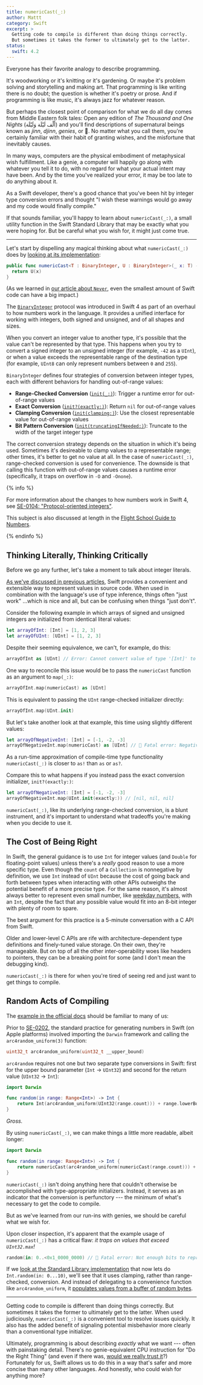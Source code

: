 ```yaml
---
title: numericCast(_:)
author: Mattt
category: Swift
excerpt: >
  Getting code to compile is different than doing things correctly.
  But sometimes it takes the former to ultimately get to the latter.
status:
  swift: 4.2
---
```


Everyone has their favorite analogy to describe programming.

It's woodworking or it's knitting or it's gardening.
Or maybe it's problem solving and storytelling and making art.
That programming is like writing there is no doubt;
the question is whether it's poetry or prose.
And if programming is like music,
it's always jazz for whatever reason.

But perhaps the closest point of comparison for what we do all day
comes from Middle Eastern folk tales:
Open any edition of
_The Thousand and One Nights_ (أَلْف لَيْلَة وَلَيْلَة‎)
and you'll find descriptions of supernatural beings known as
<dfn>jinn</dfn>, <dfn>djinn</dfn>, <dfn>genies</dfn>, or 🧞‍.
No matter what you call them,
you're certainly familiar with their habit of granting wishes,
and the misfortune that inevitably causes.

In many ways,
computers are the physical embodiment of metaphysical wish fulfillment.
Like a genie, a computer will happily go along with whatever you tell it to do,
with no regard for what your actual intent may have been.
And by the time you've realized your error,
it may be too late to do anything about it.

As a Swift developer,
there's a good chance that you've been hit by integer type conversion errors
and thought
"I wish these warnings would go away and my code would finally compile."

If that sounds familiar,
you'll happy to learn about `numericCast(_:)`,
a small utility function in the Swift Standard Library
that may be exactly what you were hoping for.
But be careful what you wish for,
it might just come true.

---

Let's start by dispelling any magical thinking
about what `numericCast(_:)` does by
[looking at its implementation](https://github.com/apple/swift/blob/7f7b4f12d3138c5c259547c49c3b41415cd4206e/stdlib/public/core/Integers.swift#L3508-L3510):

```swift
public func numericCast<T : BinaryInteger, U : BinaryInteger>(_ x: T) -> U {
  return U(x)
}
```

(As we learned in [our article about `Never`](/never),
even the smallest amount of Swift code can have a big impact.)

The [`BinaryInteger`](https://developer.apple.com/documentation/swift/binaryinteger) protocol
was introduced in Swift 4
as part of an overhaul to how numbers work in the language.
It provides a unified interface for working with integers,
both signed and unsigned, and of all shapes and sizes.

When you convert an integer value to another type,
it's possible that the value can't be represented by that type.
This happens when you try to convert a signed integer
to an unsigned integer (for example, `-42` as a `UInt`),
or when a value exceeds the representable range of the destination type
(for example, `UInt8` can only represent numbers between `0` and `255`).

`BinaryInteger` defines four strategies of conversion between integer types,
each with different behaviors for handling out-of-range values:

- **Range-Checked Conversion**
  ([`init(_:)`](https://developer.apple.com/documentation/swift/binaryinteger/2885704-init)):
  Trigger a runtime error for out-of-range values
- **Exact Conversion**
  ([`init?(exactly:)`](https://developer.apple.com/documentation/swift/binaryinteger/2925955-init)):
  Return `nil` for out-of-range values
- **Clamping Conversion**
  ([`init(clamping:)`](https://developer.apple.com/documentation/swift/binaryinteger/2886143-init)):
  Use the closest representable value for out-of-range values
- **Bit Pattern Conversion**
  ([`init(truncatingIfNeeded:)`](https://developer.apple.com/documentation/swift/binaryinteger/2925529-init)):
  Truncate to the width of the target integer type

The correct conversion strategy
depends on the situation in which it's being used.
Sometimes it's desireable to clamp values to a representable range;
other times, it's better to get no value at all.
In the case of `numericCast(_:)`,
range-checked conversion is used for convenience.
The downside is that
calling this function with out-of-range values
causes a runtime error
(specifically, it traps on overflow in `-O` and `-Onone`).

{% info %}

For more information about the changes to how numbers work in Swift 4,
see [SE-0104: "Protocol-oriented integers"](https://github.com/apple/swift-evolution/blob/master/proposals/0104-improved-integers.md).

This subject is also discussed at length in the
[Flight School Guide to Numbers](https://gumroad.com/l/swift-numbers).

{% endinfo %}

## Thinking Literally, Thinking Critically

Before we go any further,
let's take a moment to talk about integer literals.

[As we've discussed in previous articles](https://nshipster.com/swift-literals/),
Swift provides a convenient and extensible way to represent values in source code.
When used in combination with the language's use of type inference,
things often "just work"
...which is nice and all, but can be confusing when things "just don't".

Consider the following example
in which arrays of signed and unsigned integers
are initialized from identical literal values:

```swift
let arrayOfInt: [Int] = [1, 2, 3]
let arrayOfUInt: [UInt] = [1, 2, 3]
```

Despite their seeming equivalence,
we can't, for example, do this:

```swift
arrayOfInt as [UInt] // Error: Cannot convert value of type '[Int]' to type '[UInt]' in coercion
```

One way to reconcile this issue
would be to pass the `numericCast` function as an argument to `map(_:)`:

```swift
arrayOfInt.map(numericCast) as [UInt]
```

This is equivalent to passing the `UInt` range-checked initializer directly:

```swift
arrayOfInt.map(UInt.init)
```

But let's take another look at that example,
this time using slightly different values:

```swift
let arrayOfNegativeInt: [Int] = [-1, -2, -3]
arrayOfNegativeInt.map(numericCast) as [UInt] // 🧞‍ Fatal error: Negative value is not representable
```

As a run-time approximation of compile-time type functionality
`numericCast(_:)` is closer to `as!` than `as` or `as?`.

Compare this to what happens if you instead pass
the exact conversion initializer, `init?(exactly:)`:

```swift
let arrayOfNegativeInt: [Int] = [-1, -2, -3]
arrayOfNegativeInt.map(UInt.init(exactly:)) // [nil, nil, nil]
```

`numericCast(_:)`, like its underlying range-checked conversion,
is a blunt instrument,
and it's important to understand what tradeoffs you're making
when you decide to use it.

## The Cost of Being Right

In Swift,
the general guidance is to use `Int` for integer values
(and `Double` for floating-point values)
unless there's a _really_ good reason to use a more specific type.
Even though the `count` of a `Collection` is nonnegative by definition,
we use `Int` instead of `UInt`
because the cost of going back and forth between types
when interacting with other APIs
outweighs the potential benefit of a more precise type.
For the same reason,
it's almost always better to represent even small number,
like [weekday numbers](/datecomponents),
with an `Int`,
despite the fact that any possible value would fit into an 8-bit integer
with plenty of room to spare.

The best argument for this practice
is a 5-minute conversation with a C API from Swift.

Older and lower-level C APIs are rife with
architecture-dependent type definitions
and finely-tuned value storage.
On their own, they're manageable.
But on top of all the other inter-operability woes
like headers to pointers,
they can be a breaking point for some
(and I don't mean the debugging kind).

`numericCast(_:)` is there for when you're tired of seeing red
and just want to get things to compile.

## Random Acts of Compiling

The [example in the official docs](https://developer.apple.com/documentation/swift/2884564-numericcast)
should be familiar to many of us:

Prior to [SE-0202](https://github.com/apple/swift-evolution/blob/master/proposals/0202-random-unification.md),
the standard practice for generating numbers in Swift (on Apple platforms)
involved importing the `Darwin` framework
and calling the `arc4random_uniform(3)` function:

```c
uint32_t arc4random_uniform(uint32_t __upper_bound)
```

`arc4random` requires not one but two separate type conversions in Swift:
first for the upper bound parameter (`Int` → `UInt32`)
and second for the return value (`UInt32` → `Int`):

```swift
import Darwin

func random(in range: Range<Int>) -> Int {
    return Int(arc4random_uniform(UInt32(range.count))) + range.lowerBound
}
```

_Gross._

By using `numericCast(_:)`, we can make things a little more readable,
albeit longer:

```swift
import Darwin

func random(in range: Range<Int>) -> Int {
    return numericCast(arc4random_uniform(numericCast(range.count))) + range.lowerBound
}
```

`numericCast(_:)` isn't doing anything here
that couldn't otherwise be accomplished with type-appropriate initializers.
Instead, it serves as an indicator
that the conversion is perfunctory ---
the minimum of what's necessary to get the code to compile.

But as we've learned from our run-ins with genies,
we should be careful what we wish for.

Upon closer inspection,
it's apparent that the example usage of `numericCast(_:)` has a critical flaw:
_it traps on values that exceed `UInt32.max`!_

```swift
random(in: 0..<0x1_0000_0000) // 🧞‍ Fatal error: Not enough bits to represent the passed value
```

If we [look at the Standard Library implementation](https://github.com/apple/swift/blob/7f7b4f12d3138c5c259547c49c3b41415cd4206e/stdlib/public/core/Integers.swift#L2537-L2560)
that now lets do `Int.random(in: 0...10)`,
we'll see that it uses clamping, rather than range-checked, conversion.
And instead of delegating to a convenience function like `arc4random_uniform`,
it [populates values from a buffer of random bytes](https://github.com/apple/swift/blob/7f7b4f12d3138c5c259547c49c3b41415cd4206e/stdlib/public/core/Random.swift#L156-L177).

---

Getting code to compile is different than doing things correctly.
But sometimes it takes the former to ultimately get to the latter.
When used judiciously,
`numericCast(_:)` is a convenient tool to resolve issues quickly.
It also has the added benefit of
signaling potential misbehavior more clearly than
a conventional type initializer.

Ultimately, programming is about describing _exactly_ what we want ---
often with painstaking detail.
There's no genie-equivalent CPU instruction for "Do the Right Thing"
(and even if there was,
[would we really trust it](https://github.com/FixIssue/FixCode)?)
Fortunately for us,
Swift allows us to do this in a way that's
safer and more concise than many other languages.
And honestly, who could wish for anything more?

